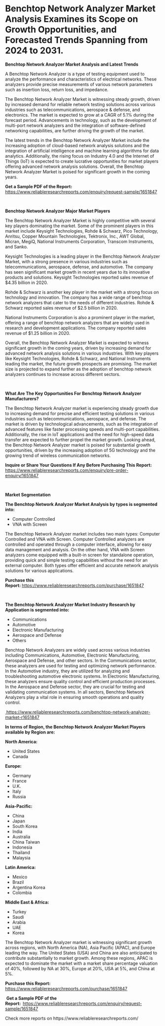 <p><h1>Benchtop ​Network Analyzer Market Analysis Examines its Scope on Growth Opportunities, and Forecasted Trends Spanning from 2024 to 2031.</h1></p><p><strong>Benchtop ​Network Analyzer Market Analysis and Latest Trends</strong></p>
<p><p>A Benchtop Network Analyzer is a type of testing equipment used to analyze the performance and characteristics of electrical networks. These analyzers provide precise measurements of various network parameters such as insertion loss, return loss, and impedance.</p><p>The Benchtop Network Analyzer Market is witnessing steady growth, driven by increased demand for reliable network testing solutions across various industries such as telecommunications, aerospace & defense, and electronics. The market is expected to grow at a CAGR of 5.1% during the forecast period. Advancements in technology, such as the development of multi-port network analyzers and the integration of software-defined networking capabilities, are further driving the growth of the market.</p><p>The latest trends in the Benchtop Network Analyzer Market include the increasing adoption of cloud-based network analysis solutions and the integration of artificial intelligence and machine learning algorithms for data analytics. Additionally, the rising focus on Industry 4.0 and the Internet of Things (IoT) is expected to create lucrative opportunities for market players offering advanced network analysis solutions. Overall, the Benchtop Network Analyzer Market is poised for significant growth in the coming years.</p></p>
<p><strong>Get a Sample PDF of the Report:&nbsp;</strong> <a href="https://www.reliableresearchreports.com/enquiry/request-sample/1651847">https://www.reliableresearchreports.com/enquiry/request-sample/1651847</a></p>
<p>&nbsp;</p>
<p><strong>Benchtop ​Network Analyzer Major Market Players</strong></p>
<p><p>The Benchtop Network Analyzer Market is highly competitive with several key players dominating the market. Some of the prominent players in this market include Keysight Technologies, Rohde & Schwarz, Pico Technology, Anritsu, Copper Mountain Technologies, Tektronix, Inc., AWT Global, Micran, MegiQ, National Instruments Corporation, Transcom Instruments, and Sanko.</p><p>Keysight Technologies is a leading player in the Benchtop Network Analyzer Market, with a strong presence in various industries such as telecommunications, aerospace, defense, and automotive. The company has seen significant market growth in recent years due to its innovative products and solutions. Keysight Technologies reported sales revenue of $4.35 billion in 2020.</p><p>Rohde & Schwarz is another key player in the market with a strong focus on technology and innovation. The company has a wide range of benchtop network analyzers that cater to the needs of different industries. Rohde & Schwarz reported sales revenue of $2.5 billion in 2020.</p><p>National Instruments Corporation is also a prominent player in the market, offering a range of benchtop network analyzers that are widely used in research and development applications. The company reported sales revenue of $1.25 billion in 2020.</p><p>Overall, the Benchtop Network Analyzer Market is expected to witness significant growth in the coming years, driven by increasing demand for advanced network analysis solutions in various industries. With key players like Keysight Technologies, Rohde & Schwarz, and National Instruments leading the market, the future growth prospects are promising. The market size is projected to expand further as the adoption of benchtop network analyzers continues to increase across different sectors.</p></p>
<p>&nbsp;</p>
<p><strong>What Are The Key Opportunities For Benchtop ​Network Analyzer Manufacturers?</strong></p>
<p><p>The Benchtop Network Analyzer market is experiencing steady growth due to increasing demand for precise and efficient testing solutions in various industries such as telecommunications, aerospace, and defense. The market is driven by technological advancements, such as the integration of advanced features like faster processing speeds and multi-port capabilities. Additionally, the rise in IoT applications and the need for high-speed data transfer are expected to further propel the market growth. Looking ahead, the Benchtop Network Analyzer market is poised for substantial growth opportunities, driven by the increasing adoption of 5G technology and the growing trend of wireless communication networks.</p></p>
<p><strong>Inquire or Share Your Questions If Any Before Purchasing This Report:</strong> <a href="https://www.reliableresearchreports.com/enquiry/pre-order-enquiry/1651847">https://www.reliableresearchreports.com/enquiry/pre-order-enquiry/1651847</a></p>
<p>&nbsp;</p>
<p><strong>Market Segmentation</strong></p>
<p><strong>The Benchtop ​Network Analyzer Market Analysis by types is segmented into:</strong></p>
<p><ul><li>Computer Controlled</li><li>VNA with Screen</li></ul></p>
<p><p>The Benchtop Network Analyzer market includes two main types: Computer Controlled and VNA with Screen. Computer Controlled analyzers are controlled and operated through a computer interface, allowing for easy data management and analysis. On the other hand, VNA with Screen analyzers come equipped with a built-in screen for standalone operation, providing quick and simple testing capabilities without the need for an external computer. Both types offer efficient and accurate network analysis solutions for various applications.</p></p>
<p><strong>Purchase this Report:&nbsp;</strong><a href="https://www.reliableresearchreports.com/purchase/1651847">https://www.reliableresearchreports.com/purchase/1651847</a></p>
<p>&nbsp;</p>
<p><strong>The Benchtop ​Network Analyzer Market Industry Research by Application is segmented into:</strong></p>
<p><ul><li>Communications</li><li>Automotive</li><li>Electronic Manufacturing</li><li>Aerospace and Defense</li><li>Others</li></ul></p>
<p><p>Benchtop Network Analyzers are widely used across various industries including Communications, Automotive, Electronic Manufacturing, Aerospace and Defense, and other sectors. In the Communications sector, these analyzers are used for testing and optimizing network performance. In the Automotive industry, they are utilized for analyzing and troubleshooting automotive electronic systems. In Electronic Manufacturing, these analyzers ensure quality control and efficient production processes. In the Aerospace and Defense sector, they are crucial for testing and validating communication systems. In all sectors, Benchtop Network Analyzers play a vital role in ensuring smooth operations and quality control.</p></p>
<p><a href="https://www.reliableresearchreports.com/benchtop-network-analyzer-market-r1651847">&nbsp;https://www.reliableresearchreports.com/benchtop-network-analyzer-market-r1651847</a></p>
<p><strong>In terms of Region, the Benchtop ​Network Analyzer Market Players available by Region are:</strong></p>
<p>
    <p> <strong> North America: </strong>
        <ul>
            <li>United States</li>
            <li>Canada</li>
        </ul>
        </p> 
    <p> <strong> Europe: </strong>
        <ul>
            <li>Germany</li>
            <li>France</li>
            <li>U.K.</li>
            <li>Italy</li>
            <li>Russia</li>
        </ul>
        </p> 
    <p> <strong> Asia-Pacific: </strong>
        <ul>
            <li>China</li>
            <li>Japan</li>
            <li>South Korea</li>
            <li>India</li>
            <li>Australia</li>
            <li>China Taiwan</li>
            <li>Indonesia</li>
            <li>Thailand</li>
            <li>Malaysia</li>
        </ul>
        </p> 
    <p> <strong> Latin America: </strong>
        <ul>
            <li>Mexico</li>
            <li>Brazil</li>
            <li>Argentina Korea</li>
            <li>Colombia</li>
        </ul>
        </p> 
    <p> <strong> Middle East & Africa: </strong>
        <ul>
            <li>Turkey</li>
            <li>Saudi</li>
            <li>Arabia</li>
            <li>UAE</li>
            <li>Korea</li>
        </ul>
    </p>
    </p>
<p><p>The Benchtop Network Analyzer market is witnessing significant growth across regions, with North America (NA), Asia Pacific (APAC), and Europe leading the way. The United States (USA) and China are also anticipated to contribute substantially to market growth. Among these regions, APAC is expected to dominate the market with a market share percentage valuation of 40%, followed by NA at 30%, Europe at 20%, USA at 5%, and China at 5%.</p></p>
<p><strong>Purchase this Report: </strong><a href="https://www.reliableresearchreports.com/purchase/1651847">https://www.reliableresearchreports.com/purchase/1651847</a></p>
<p>&nbsp;<strong>Get a Sample PDF of the Report:&nbsp;&nbsp;</strong><a href="https://www.reliableresearchreports.com/enquiry/request-sample/1651847">https://www.reliableresearchreports.com/enquiry/request-sample/1651847</a></p>
<p><strong></strong></p>
<p>Check more reports on https://www.reliableresearchreports.com/</p>